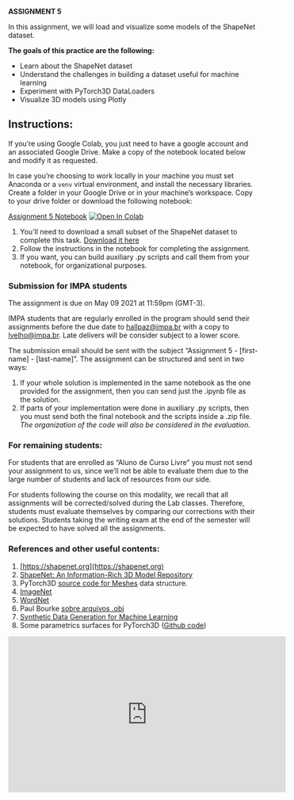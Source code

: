 **ASSIGNMENT 5**

In this assignment, we will load and visualize some models of the ShapeNet dataset. 

**The goals of this practice are the following:**

* Learn about the ShapeNet dataset
* Understand the challenges in building a dataset useful for machine learning
* Experiment with PyTorch3D DataLoaders
* Visualize 3D models using Plotly 


## Instructions:
If you’re using Google Colab, you just need to have a google account and an associated Google Drive. Make a copy of the notebook located below and modify it as requested.

In case you’re choosing to work locally in your machine you must set Anaconda or a `venv` virtual environment, and install the necessary libraries. Create a folder in your Google Drive or in your machine’s workspace. Copy to your drive folder or download the following notebook:

[Assignment 5 Notebook](https://colab.research.google.com/github/hallpaz/3dsystems21/blob/main/assignments/Assignment5.ipynb)
<a href="https://colab.research.google.com/github/hallpaz/3dsystems21/blob/main/assignments/Assignment5.ipynb" target="_parent"><img src="https://colab.research.google.com/assets/colab-badge.svg" alt="Open In Colab"/></a>

1. You'll need to download a small subset of the ShapeNet dataset to complete this task. [Download it here](https://lvelho.impa.br/i3d21/data/SNCore.v2.tgz)
2. Follow the instructions in the notebook for completing the assignment.
3. If you want, you can build auxiliary .py scripts and call them from your notebook, for organizational purposes.

### Submission for IMPA students
The assignment is due on May 09 2021 at 11:59pm (GMT-3).

IMPA students that are regularly enrolled in the program should send their assignments before the due date to [hallpaz@impa.br](mailto:hallpaz@impa.br) with a copy to [lvelho@impa.br](mailto:lvelho@impa.br). Late delivers will be consider subject to a lower score.

The submission email should be sent with the subject “Assignment 5 - [first-name] - [last-name]”. The assignment can be structured and sent in two ways:

1. If your whole solution is implemented in the same notebook as the one provided for the assignment, then you can send just the .ipynb file as the solution. 
2. If parts of your implementation were done in auxiliary .py scripts, then you must send both the final notebook and the scripts inside a .zip file.
*The organization of the code will also be considered in the evaluation.*

### For remaining students:
For students that are enrolled as “Aluno de Curso Livre” you must not send your assignment to us, since we’ll not be able to evaluate them due to the large number of students and lack of resources from our side.

For students following the course on this modality, we recall that all assignments will be corrected/solved during the Lab classes. Therefore, students must evaluate themselves by comparing our corrections with their solutions. Students taking the writing exam at the end of the semester will be expected to have solved all the assignments.

### References and other useful contents:
1. [https://shapenet.org](https://shapenet.org)
2. [ShapeNet: An Information-Rich 3D Model Repository](https://arxiv.org/pdf/1512.03012.pdf)
3. PyTorch3D [source code for Meshes](https://github.com/facebookresearch/pytorch3d/blob/master/pytorch3d/structures/meshes.py) data structure.
4. [ImageNet](http://www.image-net.org/about)
5. [WordNet](https://wordnet.princeton.edu)
6. Paul Bourke [sobre arquivos .obj](http://paulbourke.net/dataformats/obj/)
7. [Synthetic Data Generation for Machine Learning](https://visgraf.github.io/syntheticlearning/)
8. Some parametrics surfaces for PyTorch3D ([Github code](https://github.com/hallpaz/3dsystems20/tree/master/extensions_utils))



<iframe width="560" height="315" src="https://www.youtube.com/embed/9WV0kgZz2Tg" title="YouTube video player" frameborder="0" allow="accelerometer; autoplay; clipboard-write; encrypted-media; gyroscope; picture-in-picture" allowfullscreen></iframe>
